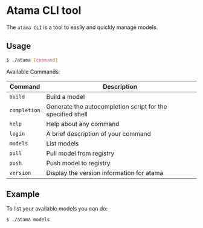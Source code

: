 # Atama CLI tool

The `atama CLI` is a tool to easily and quickly manage models.

## Usage

```sh
$ ./atama [command]
```

Available Commands:

| Command |	Description |
| ---- | --- |
| `build` | Build a model |
| `completion` | Generate the autocompletion script for the specified shell |
| `help` | Help about any command |
| `login` | A brief description of your command |
| `models` | List models |
| `pull` | Pull model from registry |
| `push` | Push model to registry |
| `version` | Display the version information for atama |

## Example

To list your available models you can do:

```sh
$ ./atama models
```

